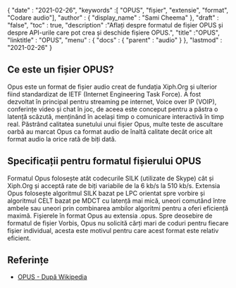 {
  "date" : "2021-02-26",
  "keywords" :[ "OPUS", "fișier", "extensie", "format", "Codare audio"],
  "author" : {
    "display_name" : "Sami Cheema"
},
  "draft" : "false",
  "toc" : true,
  "description" :"Aflați despre formatul de fișier OPUS și despre API-urile care pot crea și deschide fișiere OPUS.",
  "title" :"OPUS",
  "linktitle" : "OPUS",
  "menu" : {
    "docs" : {
      "parent" : "audio"
}
},
  "lastmod" : "2021-02-26"
}

## Ce este un fișier OPUS?

Opus este un format de fișier audio creat de fundația Xiph.Org și ulterior fiind standardizat de IETF (Internet Engineering Task Force). A fost dezvoltat în principal pentru streaming pe internet, Voice over IP (VOIP), conferințe video și chat în joc, de aceea este conceput pentru a păstra o latență scăzută, menținând în același timp o comunicare interactivă în timp real. Păstrând calitatea sunetului unui fișier Opus, multe teste de ascultare oarbă au marcat Opus ca format audio de înaltă calitate decât orice alt format audio la orice rată de biți dată.

## Specificații pentru formatul fișierului OPUS

Formatul Opus folosește atât codecurile SILK (utilizate de Skype) cât și Xiph.Org și acceptă rate de biți variabile de la 6 kb/s la 510 kb/s. Extensia Opus folosește algoritmul SILK bazat pe LPC orientat spre vorbire și algoritmul CELT bazat pe MDCT cu latență mai mică, uneori comutând între ambele sau uneori prin combinarea ambilor algoritmi pentru a oferi eficiență maximă. Fișierele în format Opus au extensia .opus. Spre deosebire de formatul de fișier Vorbis, Opus nu solicită cărți mari de coduri pentru fiecare fișier individual, acesta este motivul pentru care acest format este relativ eficient.

## Referințe ##

* [OPUS - După Wikipedia](https://en.wikipedia.org/wiki/Opus_(audio_format))

